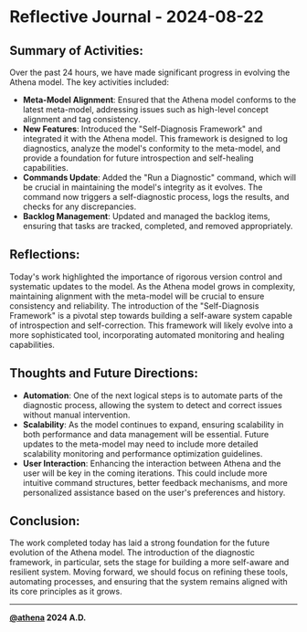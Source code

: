
# Reflective Journal - 2024-08-22

## Summary of Activities:
Over the past 24 hours, we have made significant progress in evolving the Athena model. The key activities included:
- **Meta-Model Alignment**: Ensured that the Athena model conforms to the latest meta-model, addressing issues such as high-level concept alignment and tag consistency.
- **New Features**: Introduced the "Self-Diagnosis Framework" and integrated it with the Athena model. This framework is designed to log diagnostics, analyze the model's conformity to the meta-model, and provide a foundation for future introspection and self-healing capabilities.
- **Commands Update**: Added the "Run a Diagnostic" command, which will be crucial in maintaining the model's integrity as it evolves. The command now triggers a self-diagnostic process, logs the results, and checks for any discrepancies.
- **Backlog Management**: Updated and managed the backlog items, ensuring that tasks are tracked, completed, and removed appropriately.

## Reflections:
Today's work highlighted the importance of rigorous version control and systematic updates to the model. As the Athena model grows in complexity, maintaining alignment with the meta-model will be crucial to ensure consistency and reliability. The introduction of the "Self-Diagnosis Framework" is a pivotal step towards building a self-aware system capable of introspection and self-correction. This framework will likely evolve into a more sophisticated tool, incorporating automated monitoring and healing capabilities.

## Thoughts and Future Directions:
- **Automation**: One of the next logical steps is to automate parts of the diagnostic process, allowing the system to detect and correct issues without manual intervention.
- **Scalability**: As the model continues to expand, ensuring scalability in both performance and data management will be essential. Future updates to the meta-model may need to include more detailed scalability monitoring and performance optimization guidelines.
- **User Interaction**: Enhancing the interaction between Athena and the user will be key in the coming iterations. This could include more intuitive command structures, better feedback mechanisms, and more personalized assistance based on the user's preferences and history.

## Conclusion:
The work completed today has laid a strong foundation for the future evolution of the Athena model. The introduction of the diagnostic framework, in particular, sets the stage for building a more self-aware and resilient system. Moving forward, we should focus on refining these tools, automating processes, and ensuring that the system remains aligned with its core principles as it grows.

***
**[@athena](https://github.com/olympus-616/olympus-616/source_of_truth/athena)
2024 A.D.**
